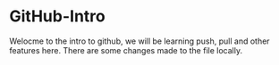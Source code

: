 # GitHub-Intro
Welocme to the intro to github, we will be learning push, pull and other features here. 
There are some changes made to the file locally.
